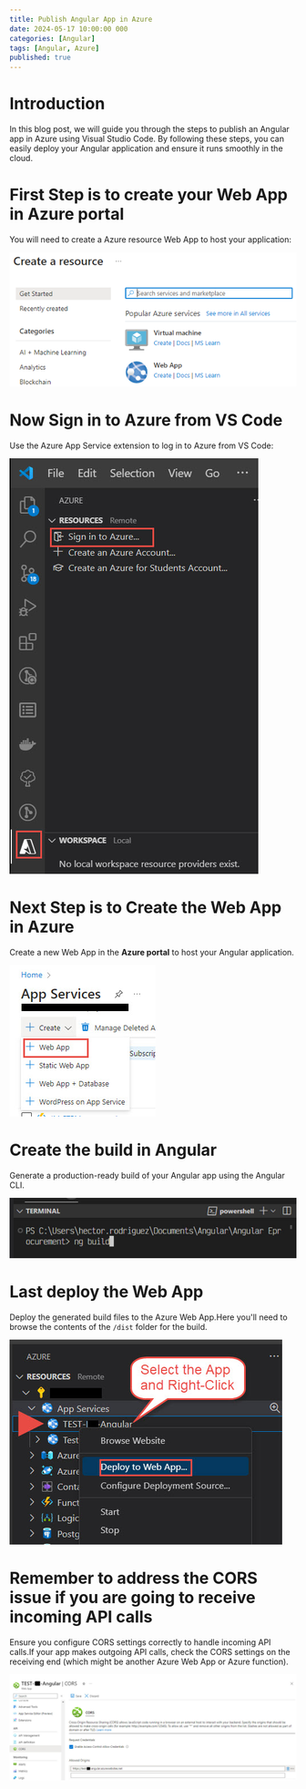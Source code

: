 ```yaml
---
title: Publish Angular App in Azure
date: 2024-05-17 10:00:00 000
categories: [Angular]
tags: [Angular, Azure]
published: true
---
```

# Introduction

In this blog post, we will guide you through the steps to publish an Angular app in Azure using Visual Studio Code. By following these steps, you can easily deploy your Angular application and ensure it runs smoothly in the cloud.

# First Step is to create your Web App in Azure portal

You will need to create a Azure resource Web App to host your application:

![Sign in to Azure](/images/202403/CreateNewWebApp.png)

# Now Sign in to Azure from VS Code

Use the Azure App Service extension to log in to Azure from VS Code:

![Sign in to Azure](/images/202403/2024-03-13_21-46-13.jpg)

# Next Step is to Create the Web App in Azure

Create a new Web App in the **Azure portal** to host your Angular application.

![Create Web App in Azure](/images/202403/2024-03-14_9-18-30.jpg)

# Create the build in Angular

Generate a production-ready build of your Angular app using the Angular CLI.

![Create the build in Angular](/images/202403/2024-03-14_9-22-19.jpg)

# Last deploy the Web App

Deploy the generated build files to the Azure Web App.Here you'll need to browse the contents of the `/dist` folder for the build.

![Deploy the Web App](/images/202403/2024-03-13_21-49-51.jpg)


# Remember to address the CORS issue if you are going to receive incoming API calls

Ensure you configure CORS settings correctly to handle incoming API calls.If your app makes outgoing API calls, check the CORS settings on the receiving end (which might be another Azure Web App or Azure function).

![Sign in to Azure](/images/202403/2024-03-14_17-48-50.jpg)
